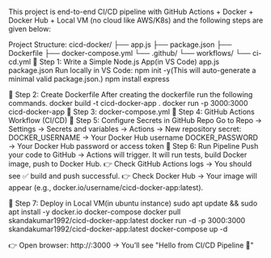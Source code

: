 This project is end-to-end CI/CD pipeline with GitHub Actions + Docker + Docker Hub + Local VM (no cloud like AWS/K8s) and the following steps are given below:

Project Structure:
cicd-docker/
├── app.js
├── package.json
├── Dockerfile
├── docker-compose.yml
└── .github/
    └── workflows/
        └── ci-cd.yml
🔹 Step 1: Write a Simple Node.js App(in VS Code)
            app.js
            package.json
           Run locally in VS Code:
           npm init -y(This will auto-generate a minimal valid package.json.)
           npm install express

🔹 Step 2: Create Dockerfile
            After creating the dockerfile run the following commands.
           docker build -t cicd-docker-app .
           docker run -p 3000:3000 cicd-docker-app
🔹 Step 3: docker-compose.yml
🔹 Step 4: GitHub Actions Workflow (CI/CD)
🔹 Step 5: Configure Secrets in GitHub Repo
            Go to Repo → Settings → Secrets and variables → Actions → New repository secret:
            DOCKER_USERNAME → Your Docker Hub username
            DOCKER_PASSWORD → Your Docker Hub password or access token
🔹 Step 6: Run Pipeline
            Push your code to GitHub → Actions will trigger.
            It will run tests, build Docker image, push to Docker Hub.
👉 Check GitHub Actions logs → You should see ✅ build and push successful.
👉 Check Docker Hub → Your image will appear (e.g., docker.io/username/cicd-docker-app:latest).

🔹 Step 7: Deploy in Local VM(in ubuntu instance)
sudo apt update && sudo apt install -y docker.io docker-compose
docker pull skandakumar1992/cicd-docker-app:latest
docker run -d -p 3000:3000 skandakumar1992/cicd-docker-app:latest
docker-compose up -d

👉 Open browser: http://<VM-IP>:3000 → You’ll see "Hello from CI/CD Pipeline 🚀"
